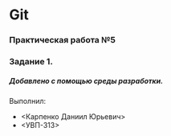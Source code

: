 # Git
### Практическая работа №5
### Задание 1.
##### Добавлено с помощью среды разработки.
Выполнил:
* <Карпенко Даниил Юрьевич>
* <УВП-313>